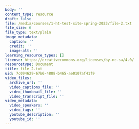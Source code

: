 ```yaml
---
body: ''
content_type: resource
draft: false
file: /media/courses/1-ht-test-site-spring-2023/file-2.txt
file_size: 6
file_type: text/plain
image_metadata:
  caption: ''
  credit: ''
  image-alt: ''
learning_resource_types: []
license: https://creativecommons.org/licenses/by-nc-sa/4.0/
resourcetype: Document
title: file 2.txt
uid: 7c094629-67b6-4888-b465-ae0107af41f9
video_files:
  archive_url: ''
  video_captions_file: ''
  video_thumbnail_file: ''
  video_transcript_file: ''
video_metadata:
  video_speakers: ''
  video_tags: ''
  youtube_description: ''
  youtube_id: ''
---
```

